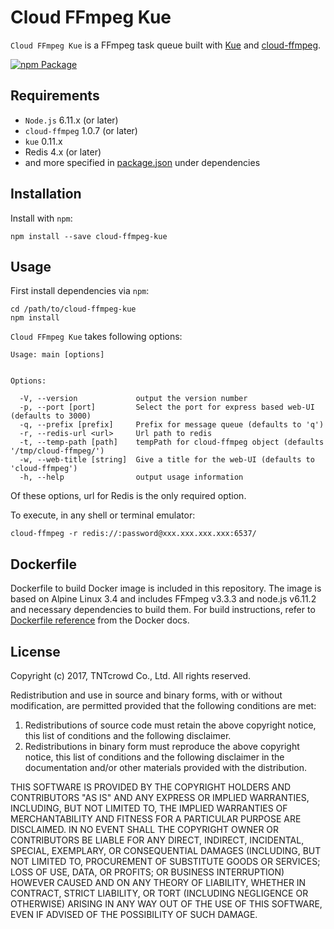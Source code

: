 Cloud FFmpeg Kue
====================================

`Cloud FFmpeg Kue` is a FFmpeg task queue built with [Kue](https://github.com/Automattic/kue)
and [cloud-ffmpeg](https://github.com/tntcrowd/cloud-ffmpeg).

[![npm Package](https://img.shields.io/npm/v/cloud-ffmpeg-kue.svg?style=flat-square)](https://www.npmjs.org/package/cloud-ffmpeg-kue)

Requirements
------------

- `Node.js` 6.11.x (or later)
- `cloud-ffmpeg` 1.0.7 (or later)
- `kue` 0.11.x
- Redis 4.x (or later)
- and more specified in [package.json](package.json) under dependencies

Installation
------------

Install with `npm`:

    npm install --save cloud-ffmpeg-kue


Usage
-----------------

First install dependencies via `npm`:

    cd /path/to/cloud-ffmpeg-kue
    npm install


`Cloud FFmpeg Kue` takes following options:

    Usage: main [options]


    Options:

      -V, --version             output the version number
      -p, --port [port]         Select the port for express based web-UI (defaults to 3000)
      -q, --prefix [prefix]     Prefix for message queue (defaults to 'q')
      -r, --redis-url <url>     Url path to redis
      -t, --temp-path [path]    tempPath for cloud-ffmpeg object (defaults '/tmp/cloud-ffmpeg/')
      -w, --web-title [string]  Give a title for the web-UI (defaults to 'cloud-ffmpeg')
      -h, --help                output usage information

Of these options, url for Redis is the only required option.

To execute, in any shell or terminal emulator:

    cloud-ffmpeg -r redis://:password@xxx.xxx.xxx.xxx:6537/
    

Dockerfile
-----------------

Dockerfile to build Docker image is included in this repository. The image is
based on Alpine Linux 3.4 and includes FFmpeg v3.3.3 and node.js v6.11.2 and 
necessary dependencies to build them. For build instructions, refer to 
[Dockerfile reference](https://docs.docker.com/engine/reference/builder/) from 
the Docker docs.


License
-------

Copyright (c) 2017, TNTcrowd Co., Ltd.
All rights reserved.

Redistribution and use in source and binary forms, with or without
modification, are permitted provided that the following conditions are met:

1. Redistributions of source code must retain the above copyright notice, this
   list of conditions and the following disclaimer.
2. Redistributions in binary form must reproduce the above copyright notice,
   this list of conditions and the following disclaimer in the documentation
   and/or other materials provided with the distribution.

THIS SOFTWARE IS PROVIDED BY THE COPYRIGHT HOLDERS AND CONTRIBUTORS "AS IS" AND
ANY EXPRESS OR IMPLIED WARRANTIES, INCLUDING, BUT NOT LIMITED TO, THE IMPLIED
WARRANTIES OF MERCHANTABILITY AND FITNESS FOR A PARTICULAR PURPOSE ARE
DISCLAIMED. IN NO EVENT SHALL THE COPYRIGHT OWNER OR CONTRIBUTORS BE LIABLE FOR
ANY DIRECT, INDIRECT, INCIDENTAL, SPECIAL, EXEMPLARY, OR CONSEQUENTIAL DAMAGES
(INCLUDING, BUT NOT LIMITED TO, PROCUREMENT OF SUBSTITUTE GOODS OR SERVICES;
LOSS OF USE, DATA, OR PROFITS; OR BUSINESS INTERRUPTION) HOWEVER CAUSED AND
ON ANY THEORY OF LIABILITY, WHETHER IN CONTRACT, STRICT LIABILITY, OR TORT
(INCLUDING NEGLIGENCE OR OTHERWISE) ARISING IN ANY WAY OUT OF THE USE OF THIS
SOFTWARE, EVEN IF ADVISED OF THE POSSIBILITY OF SUCH DAMAGE.
